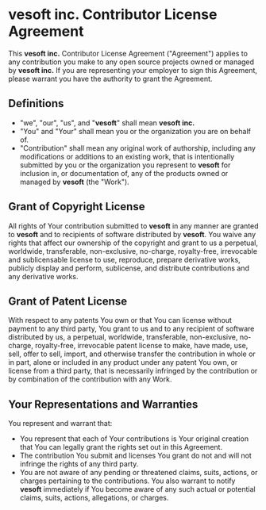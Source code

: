 # vesoft inc. Contributor License Agreement

This **vesoft inc.** Contributor License Agreement ("Agreement") applies to any contribution you make to any open source projects owned or managed by **vesoft inc.** If you are representing your employer to sign this Agreement, please warrant you have the authority to grant the Agreement.

## Definitions

* "we", "our", "us", and "**vesoft**" shall mean **vesoft inc.**
* "You" and "Your" shall mean you or the organization you are on behalf of.
* "Contribution" shall mean any original work of authorship, including any modifications or additions to an existing work, that is intentionally submitted by you or the organization you represent to **vesoft** for inclusion in, or documentation of, any of the products owned or managed by **vesoft** (the "Work").

## Grant of Copyright License

All rights of Your contribution submitted to **vesoft** in any manner are granted to **vesoft** and to recipients of software distributed by **vesoft**. You waive any rights that affect our ownership of the copyright and grant to us a perpetual, worldwide, transferable, non-exclusive, no-charge, royalty-free, irrevocable and sublicensable license to use, reproduce, prepare derivative works, publicly display and perform, sublicense, and distribute contributions and any derivative works.

## Grant of Patent License

With respect to any patents You own or that You can license without payment to any third party, You grant to us and to any recipient of software distributed by us, a perpetual, worldwide, transferable, non-exclusive, no-charge, royalty-free, irrevocable patent license to make, have made, use, sell, offer to sell, import, and otherwise transfer the contribution in whole or in part, alone or included in any product under any patent You own, or license from a third party, that is necessarily infringed by the contribution or by combination of the contribution with any Work.

## Your Representations and Warranties

You represent and warrant that:

* You represent that each of Your contributions is Your original creation that You can legally grant the rights set out in this Agreement.
* The contribution You submit and licenses You grant do not and will not infringe the rights of any third party.
* You are not aware of any pending or threatened claims, suits, actions, or charges pertaining to the contributions. You also warrant to notify **vesoft** immediately if You become aware of any such actual or potential claims, suits, actions, allegations, or charges.
